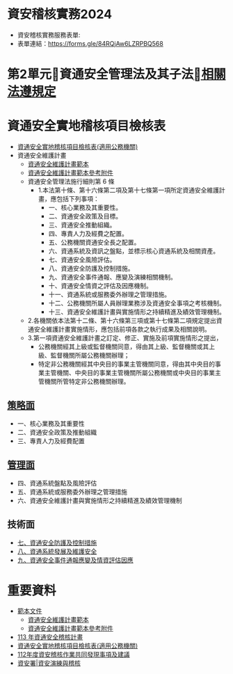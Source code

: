 # 資安稽核實務2024
- 資安稽核實務服務表單:
- 表單連結：https://forms.gle/84RQjAw6LZRPBQ568

# 第2單元資通安全管理法及其子法[相關法遵規定](法遵規定.md)

# 資通安全實地稽核項目檢核表
- [資通安全實地稽核項目檢核表(適用公務機關)](https://www-api.moda.gov.tw/File/Get/acs/zh-tw/aTKJ2Lhdj59FPT6)
- 資通安全維護計畫
  - [資通安全維護計畫範本 ](https://www-api.moda.gov.tw/File/Get/acs/zh-tw/IgT9WPNZENcVgsH)
  - [資通安全維護計畫範本參考附件](https://www-api.moda.gov.tw/File/Get/acs/zh-tw/noYwzGxV8r7LFp4)
  - 資通安全管理法施行細則第 6 條
    - 1.本法第十條、第十六條第二項及第十七條第一項所定資通安全維護計畫，應包括下列事項：
      - 一、核心業務及其重要性。
      - 二、資通安全政策及目標。
      - 三、資通安全推動組織。
      - 四、專責人力及經費之配置。
      - 五、公務機關資通安全長之配置。
      - 六、資通系統及資訊之盤點，並標示核心資通系統及相關資產。
      - 七、資通安全風險評估。
      - 八、資通安全防護及控制措施。
      - 九、資通安全事件通報、應變及演練相關機制。
      - 十、資通安全情資之評估及因應機制。
      - 十一、資通系統或服務委外辦理之管理措施。
      - 十二、公務機關所屬人員辦理業務涉及資通安全事項之考核機制。
      - 十三、資通安全維護計畫與實施情形之持續精進及績效管理機制。
  - 2.各機關依本法第十二條、第十六條第三項或第十七條第二項規定提出資通安全維護計畫實施情形，應包括前項各款之執行成果及相關說明。
  - 3.第一項資通安全維護計畫之訂定、修正、實施及前項實施情形之提出，
    - 公務機關經其上級或監督機關同意，得由其上級、監督機關或其上級、監督機關所屬公務機關辦理；
    - 特定非公務機關經其中央目的事業主管機關同意，得由其中央目的事業主管機關、中央目的事業主管機關所屬公務機關或中央目的事業主管機關所管特定非公務機關辦理。
  
## [策略面](策略面.md)
- 一、核心業務及其重要性
- 二、資通安全政策及推動組織
- 三、專責人力及經費配置

## [管理面](管理面.md)
- 四、資通系統盤點及風險評估
- 五、資通系統或服務委外辦理之管理措施
- 六、資通安全維護計畫與實施情形之持續精進及績效管理機制

## 技術面
- [七、資通安全防護及控制措施](技術面_7.md)
- [八、資通系統發展及維護安全](技術面_8.md)
- [九、資通安全事件通報應變及情資評估因應](技術面_9.md)


# 重要資料
- [範本文件](https://moda.gov.tw/ACS/laws/documents/680)
  - [資通安全維護計畫範本 ](https://www-api.moda.gov.tw/File/Get/acs/zh-tw/IgT9WPNZENcVgsH)
  - [資通安全維護計畫範本參考附件](https://www-api.moda.gov.tw/File/Get/acs/zh-tw/noYwzGxV8r7LFp4)
- [113 年資通安全稽核計畫](https://www-api.moda.gov.tw/File/Get/acs/zh-tw/JnZyx6bZUGAOSuZ)
- [資通安全實地稽核項目檢核表(適用公務機關)](https://www-api.moda.gov.tw/File/Get/acs/zh-tw/aTKJ2Lhdj59FPT6)
- [112年度資安稽核作業共同發現事項及建議](https://isms.thu.edu.tw/upload/isms/news_upload/112%E5%B9%B4%E5%BA%A6%E8%B3%87%E5%AE%89%E7%A8%BD%E6%A0%B8%E4%BD%9C%E6%A5%AD%E5%85%B1%E5%90%8C%E7%99%BC%E7%8F%BE%E4%BA%8B%E9%A0%85%E5%8F%8A%E5%BB%BA%E8%AD%B0.pdf)
- [資安署|資安演練與稽核](https://moda.gov.tw/ACS/operations/drill-and-audit/652)


